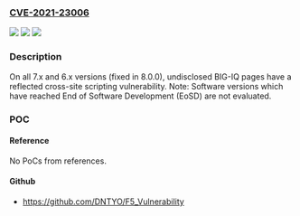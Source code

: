 ### [CVE-2021-23006](https://cve.mitre.org/cgi-bin/cvename.cgi?name=CVE-2021-23006)
![](https://img.shields.io/static/v1?label=Product&message=BIG-IQ&color=blue)
![](https://img.shields.io/static/v1?label=Version&message=n%2Fa&color=blue)
![](https://img.shields.io/static/v1?label=Vulnerability&message=XSS&color=brighgreen)

### Description

On all 7.x and 6.x versions (fixed in 8.0.0), undisclosed BIG-IQ pages have a reflected cross-site scripting vulnerability. Note: Software versions which have reached End of Software Development (EoSD) are not evaluated.

### POC

#### Reference
No PoCs from references.

#### Github
- https://github.com/DNTYO/F5_Vulnerability

